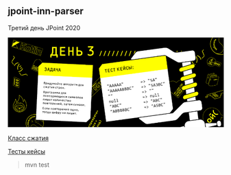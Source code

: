 ## jpoint-inn-parser

Третий день JPoint 2020

![App Screenshot](img/img-jpoint-2020-task3.png)

[Класс сжатия](src/main/java/com/maybetm/jpoint/string/zip/StringZipImpl.java)

[Тесты кейсы](src/test/java/com/maybetm/jpoint/string/zip/StringZipImplTest.java)

>mvn test




